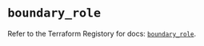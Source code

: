 # `boundary_role`

Refer to the Terraform Registory for docs: [`boundary_role`](https://registry.terraform.io/providers/hashicorp/boundary/1.1.12/docs/resources/role).
